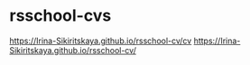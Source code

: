 # rsschool-cvs
https://Irina-Sikiritskaya.github.io/rsschool-cv/cv
https://Irina-Sikiritskaya.github.io/rsschool-cv/